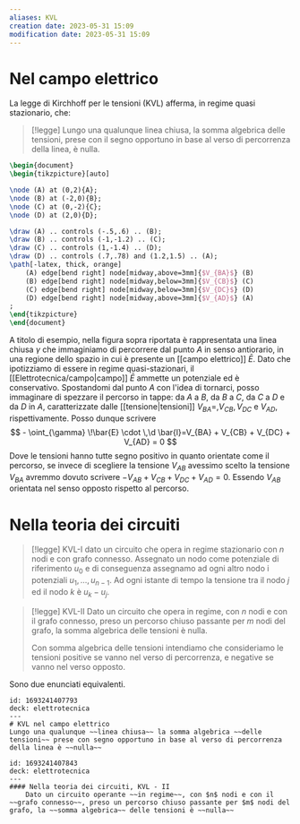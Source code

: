```yaml
---
aliases: KVL 
creation date: 2023-05-31 15:09
modification date: 2023-05-31 15:09
---
```


# Nel campo elettrico
La legge di Kirchhoff per le tensioni (KVL) afferma, in regime quasi stazionario, che:

>[!legge]
>Lungo una qualunque linea chiusa, la somma algebrica delle tensioni, prese con il segno opportuno in base al verso di percorrenza della linea, è nulla.

```tikz
\begin{document}
\begin{tikzpicture}[auto]

\node (A) at (0,2){A};
\node (B) at (-2,0){B};
\node (C) at (0,-2){C};
\node (D) at (2,0){D};

\draw (A) .. controls (-.5,.6) .. (B);
\draw (B) .. controls (-1,-1.2) .. (C);
\draw (C) .. controls (1,-1.4) .. (D);
\draw (D) .. controls (.7,.78) and (1.2,1.5) .. (A);
\path[-latex, thick, orange]
	(A) edge[bend right] node[midway,above=3mm]{$V_{BA}$} (B)
	(B) edge[bend right] node[midway,below=3mm]{$V_{CB}$} (C)
	(C) edge[bend right] node[midway,below=3mm]{$V_{DC}$} (D)
	(D) edge[bend right] node[midway,above=3mm]{$V_{AD}$} (A)
;
\end{tikzpicture}
\end{document}
```

A titolo di esempio, nella figura sopra riportata è rappresentata una linea chiusa $\gamma$ che immaginiamo di percorrere dal punto $A$ in senso antiorario, in una regione dello spazio in cui è presente un [[campo elettrico]] $\bar{E}$.
Dato che ipotizziamo di essere in regime quasi-stazionari, il [[Elettrotecnica/campo|campo]] $\bar{E}$ ammette un potenziale ed è conservativo. Spostandomi dal punto $A$ con l'idea di tornarci, posso immaginare di spezzare il percorso in tappe: da $A$ a $B$, da $B$ a $C$, da $C$ a $D$ e da $D$ in $A$, caratterizzate dalle [[tensione|tensioni]] $V_{BA} =, V_{CB}, V_{DC}$ e $V_{AD}$, rispettivamente. Posso dunque scrivere
$$ - \oint_{\gamma} \!\bar{E} \cdot \,\d \bar{l}=V_{BA} + V_{CB} + V_{DC} + V_{AD} = 0  $$
Dove le tensioni hanno tutte segno positivo in quanto orientate come il percorso, se invece di scegliere la tensione $V_{AB}$ avessimo scelto la tensione $V_{BA}$ avremmo dovuto scrivere $-V_{AB} + V_{CB} + V_{DC} + V_{AD} = 0$. Essendo $V_{AB}$ orientata nel senso opposto rispetto al percorso.

# Nella teoria dei circuiti

>[!legge] KVL-I
>dato un circuito che opera in regime stazionario con $n$ nodi e con grafo connesso. Assegnato un nodo come potenziale di riferimento $u_{0}$ e di conseguenza assegnamo ad ogni altro nodo i potenziali $u_{1},\dots,u_{n-1}$. Ad ogni istante di tempo la tensione tra il nodo $j$ ed il nodo $k$ è $u_{k} - u_{j}$.

>[!legge] KVL-II
>Dato un circuito che opera in regime, con $n$ nodi e con il grafo connesso, preso un percorso chiuso passante per $m$ nodi del grafo, la somma algebrica delle tensioni è nulla.
>
>Con somma algebrica delle tensioni intendiamo che consideriamo le tensioni positive se vanno nel verso di percorrenza, e negative se vanno nel verso opposto.

Sono due enunciati equivalenti.


```anki
id: 1693241407793
deck: elettrotecnica
---
# KVL nel campo elettrico
Lungo una qualunque ~~linea chiusa~~ la somma algebrica ~~delle tensioni~~ prese con segno opportuno in base al verso di percorrenza della linea è ~~nulla~~

```


```anki
id: 1693241407843
deck: elettrotecnica
---
#### Nella teoria dei circuiti, KVL - II
	Dato un circuito operante ~~in regime~~, con $n$ nodi e con il ~~grafo connesso~~, preso un percorso chiuso passante per $m$ nodi del grafo, la ~~somma algebrica~~ delle tensioni è ~~nulla~~

```
